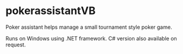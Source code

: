# pokerassistantVB
Poker assistant helps manage a small tournament style poker game.

Runs on Windows using .NET framework.
C# version also available on request.
